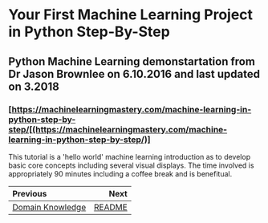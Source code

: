 # Your First Machine Learning Project in Python Step-By-Step

## Python Machine Learning demonstartation from Dr Jason Brownlee on 6.10.2016 and last updated on 3.2018
### [https://machinelearningmastery.com/machine-learning-in-python-step-by-step/[(https://machinelearningmastery.com/machine-learning-in-python-step-by-step/)]

This tutorial is a 'hello world' machine learning introduction as to develop basic core concepts including several visual displays. 
The time involved is appropriately 90 minutes including a coffee break and is benefitual.

| Previous | Next |
|:---------|-----:|
| [Domain Knowledge](./05_domain_knowledge.md) | [README](./README.md) |
